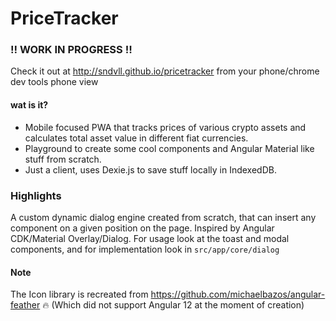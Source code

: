 # PriceTracker

### ‼️ WORK IN PROGRESS ‼️ 

Check it out at http://sndvll.github.io/pricetracker from your phone/chrome dev tools phone view

#### wat is it?
 - Mobile focused PWA that tracks prices of various crypto assets and calculates total asset value in different fiat currencies. 
 - Playground to create some cool components and Angular Material like stuff from scratch.
 - Just a client, uses Dexie.js to save stuff locally in IndexedDB. 

### Highlights
A custom dynamic dialog engine created from scratch, that can insert any component on a given position on the page.
Inspired by Angular CDK/Material Overlay/Dialog. 
For usage look at the toast and modal components, and for implementation look in `src/app/core/dialog`

#### Note
The Icon library is recreated from https://github.com/michaelbazos/angular-feather 🔥 
(Which did not support Angular 12 at the moment of creation)
